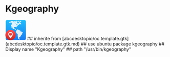# Kgeography
<img src='icons/kgeography.svg' height='64px' width='64px'>
## inherite from
[abcdesktopio/oc.template.gtk](abcdesktopio/oc.template.gtk.md)
## use ubuntu package
kgeography
## Display name
"Kgeography"
## path
"/usr/bin/kgeography"
